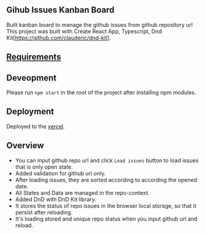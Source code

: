## Gihub Issues Kanban Board

Built kanban board to manage the github issues from github repository url
This project was built with Create React App, Typescript, Dnd Kit[https://github.com/clauderic/dnd-kit].

## [Requirements](https://noteplan.co/n/DCE673A3-AB38-4827-9CE6-60C7858D6EF7)

## Deveopment

Please run `npm start` in the root of the project after installing npm modules.

## Deployment

Deployed to the [vercel](https://github-kanban.vercel.app/).

## Overview

- You can input github repo url and click `Load issues` button to load issues that is only open state.
- Added validation for github url only.
- After loading issues, they are sorted according to according the opened date.
- All States and Data are managed in the repo-context.
- Added DnD with DnD Kit library.
- It stores the status of repo issues in the browser local storage, so that it persist after reloading.
- It's loading stored and unique repo status when you input github url and reload.
